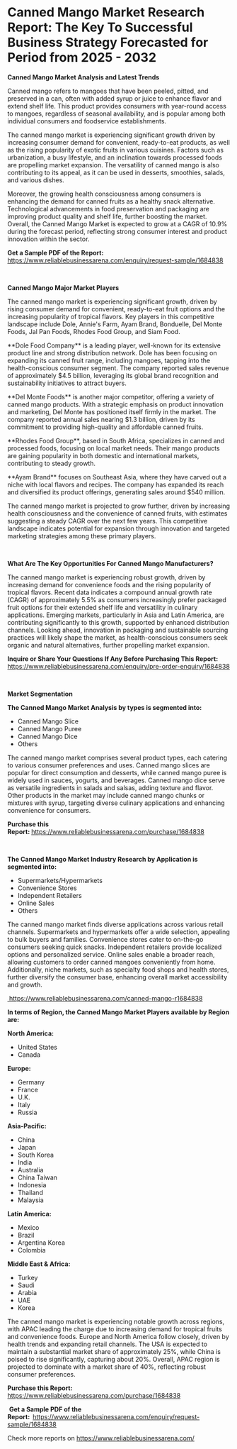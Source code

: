<p><h1>Canned Mango Market Research Report: The Key To Successful Business Strategy Forecasted for Period from 2025 - 2032</h1></p><p><strong>Canned Mango Market Analysis and Latest Trends</strong></p>
<p><p>Canned mango refers to mangoes that have been peeled, pitted, and preserved in a can, often with added syrup or juice to enhance flavor and extend shelf life. This product provides consumers with year-round access to mangoes, regardless of seasonal availability, and is popular among both individual consumers and foodservice establishments. </p><p>The canned mango market is experiencing significant growth driven by increasing consumer demand for convenient, ready-to-eat products, as well as the rising popularity of exotic fruits in various cuisines. Factors such as urbanization, a busy lifestyle, and an inclination towards processed foods are propelling market expansion. The versatility of canned mango is also contributing to its appeal, as it can be used in desserts, smoothies, salads, and various dishes.</p><p>Moreover, the growing health consciousness among consumers is enhancing the demand for canned fruits as a healthy snack alternative. Technological advancements in food preservation and packaging are improving product quality and shelf life, further boosting the market. Overall, the Canned Mango Market is expected to grow at a CAGR of 10.9% during the forecast period, reflecting strong consumer interest and product innovation within the sector.</p></p>
<p><strong>Get a Sample PDF of the Report:&nbsp;</strong> <a href="https://www.reliablebusinessarena.com/enquiry/request-sample/1684838?utm_campaign=3191&utm_medium=2&utm_source=Github&utm_content=ia&utm_term=07042025&utm_id=canned-mango">https://www.reliablebusinessarena.com/enquiry/request-sample/1684838</a></p>
<p>&nbsp;</p>
<p><strong>Canned Mango Major Market Players</strong></p>
<p><p>The canned mango market is experiencing significant growth, driven by rising consumer demand for convenient, ready-to-eat fruit options and the increasing popularity of tropical flavors. Key players in this competitive landscape include Dole, Annie's Farm, Ayam Brand, Bonduelle, Del Monte Foods, Jal Pan Foods, Rhodes Food Group, and Siam Food.</p><p>**Dole Food Company** is a leading player, well-known for its extensive product line and strong distribution network. Dole has been focusing on expanding its canned fruit range, including mangoes, tapping into the health-conscious consumer segment. The company reported sales revenue of approximately $4.5 billion, leveraging its global brand recognition and sustainability initiatives to attract buyers.</p><p>**Del Monte Foods** is another major competitor, offering a variety of canned mango products. With a strategic emphasis on product innovation and marketing, Del Monte has positioned itself firmly in the market. The company reported annual sales nearing $1.3 billion, driven by its commitment to providing high-quality and affordable canned fruits.</p><p>**Rhodes Food Group**, based in South Africa, specializes in canned and processed foods, focusing on local market needs. Their mango products are gaining popularity in both domestic and international markets, contributing to steady growth. </p><p>**Ayam Brand** focuses on Southeast Asia, where they have carved out a niche with local flavors and recipes. The company has expanded its reach and diversified its product offerings, generating sales around $540 million.</p><p>The canned mango market is projected to grow further, driven by increasing health consciousness and the convenience of canned fruits, with estimates suggesting a steady CAGR over the next few years. This competitive landscape indicates potential for expansion through innovation and targeted marketing strategies among these primary players.</p></p>
<p>&nbsp;</p>
<p><strong>What Are The Key Opportunities For Canned Mango Manufacturers?</strong></p>
<p><p>The canned mango market is experiencing robust growth, driven by increasing demand for convenience foods and the rising popularity of tropical flavors. Recent data indicates a compound annual growth rate (CAGR) of approximately 5.5% as consumers increasingly prefer packaged fruit options for their extended shelf life and versatility in culinary applications. Emerging markets, particularly in Asia and Latin America, are contributing significantly to this growth, supported by enhanced distribution channels. Looking ahead, innovation in packaging and sustainable sourcing practices will likely shape the market, as health-conscious consumers seek organic and natural alternatives, further propelling market expansion.</p></p>
<p><strong>Inquire or Share Your Questions If Any Before Purchasing This Report:</strong> <a href="https://www.reliablebusinessarena.com/enquiry/pre-order-enquiry/1684838?utm_campaign=3191&utm_medium=2&utm_source=Github&utm_content=ia&utm_term=07042025&utm_id=canned-mango">https://www.reliablebusinessarena.com/enquiry/pre-order-enquiry/1684838</a></p>
<p>&nbsp;</p>
<p><strong>Market Segmentation</strong></p>
<p><strong>The Canned Mango Market Analysis by types is segmented into:</strong></p>
<p><ul><li>Canned Mango Slice</li><li>Canned Mango Puree</li><li>Canned Mango Dice</li><li>Others</li></ul></p>
<p><p>The canned mango market comprises several product types, each catering to various consumer preferences and uses. Canned mango slices are popular for direct consumption and desserts, while canned mango puree is widely used in sauces, yogurts, and beverages. Canned mango dice serve as versatile ingredients in salads and salsas, adding texture and flavor. Other products in the market may include canned mango chunks or mixtures with syrup, targeting diverse culinary applications and enhancing convenience for consumers.</p></p>
<p><strong>Purchase this Report:&nbsp;</strong><a href="https://www.reliablebusinessarena.com/purchase/1684838?utm_campaign=3191&utm_medium=2&utm_source=Github&utm_content=ia&utm_term=07042025&utm_id=canned-mango">https://www.reliablebusinessarena.com/purchase/1684838</a></p>
<p>&nbsp;</p>
<p><strong>The Canned Mango Market Industry Research by Application is segmented into:</strong></p>
<p><ul><li>Supermarkets/Hypermarkets</li><li>Convenience Stores</li><li>Independent Retailers</li><li>Online Sales</li><li>Others</li></ul></p>
<p><p>The canned mango market finds diverse applications across various retail channels. Supermarkets and hypermarkets offer a wide selection, appealing to bulk buyers and families. Convenience stores cater to on-the-go consumers seeking quick snacks. Independent retailers provide localized options and personalized service. Online sales enable a broader reach, allowing customers to order canned mangoes conveniently from home. Additionally, niche markets, such as specialty food shops and health stores, further diversify the consumer base, enhancing overall market accessibility and growth.</p></p>
<p><a href="https://www.reliablebusinessarena.com/canned-mango-r1684838?utm_campaign=3191&utm_medium=2&utm_source=Github&utm_content=ia&utm_term=07042025&utm_id=canned-mango">&nbsp;https://www.reliablebusinessarena.com/canned-mango-r1684838</a></p>
<p><strong>In terms of Region, the Canned Mango Market Players available by Region are:</strong></p>
<p>
    <p> <strong> North America: </strong>
        <ul>
            <li>United States</li>
            <li>Canada</li>
        </ul>
        </p> 
    <p> <strong> Europe: </strong>
        <ul>
            <li>Germany</li>
            <li>France</li>
            <li>U.K.</li>
            <li>Italy</li>
            <li>Russia</li>
        </ul>
        </p> 
    <p> <strong> Asia-Pacific: </strong>
        <ul>
            <li>China</li>
            <li>Japan</li>
            <li>South Korea</li>
            <li>India</li>
            <li>Australia</li>
            <li>China Taiwan</li>
            <li>Indonesia</li>
            <li>Thailand</li>
            <li>Malaysia</li>
        </ul>
        </p> 
    <p> <strong> Latin America: </strong>
        <ul>
            <li>Mexico</li>
            <li>Brazil</li>
            <li>Argentina Korea</li>
            <li>Colombia</li>
        </ul>
        </p> 
    <p> <strong> Middle East & Africa: </strong>
        <ul>
            <li>Turkey</li>
            <li>Saudi</li>
            <li>Arabia</li>
            <li>UAE</li>
            <li>Korea</li>
        </ul>
    </p>
    </p>
<p><p>The canned mango market is experiencing notable growth across regions, with APAC leading the charge due to increasing demand for tropical fruits and convenience foods. Europe and North America follow closely, driven by health trends and expanding retail channels. The USA is expected to maintain a substantial market share of approximately 25%, while China is poised to rise significantly, capturing about 20%. Overall, APAC region is projected to dominate with a market share of 40%, reflecting robust consumer preferences.</p></p>
<p><strong>Purchase this Report: </strong><a href="https://www.reliablebusinessarena.com/purchase/1684838?utm_campaign=3191&utm_medium=2&utm_source=Github&utm_content=ia&utm_term=07042025&utm_id=canned-mango">https://www.reliablebusinessarena.com/purchase/1684838</a></p>
<p>&nbsp;<strong>Get a Sample PDF of the Report:&nbsp;&nbsp;</strong><a href="https://www.reliablebusinessarena.com/enquiry/request-sample/1684838?utm_campaign=3191&utm_medium=2&utm_source=Github&utm_content=ia&utm_term=07042025&utm_id=canned-mango">https://www.reliablebusinessarena.com/enquiry/request-sample/1684838</a></p>
<p><strong></strong></p>
<p>Check more reports on <a href="https://www.reliablebusinessarena.com/?utm_campaign=3191&utm_medium=2&utm_source=Github&utm_content=ia&utm_term=07042025&utm_id=canned-mango">https://www.reliablebusinessarena.com/</a></p>